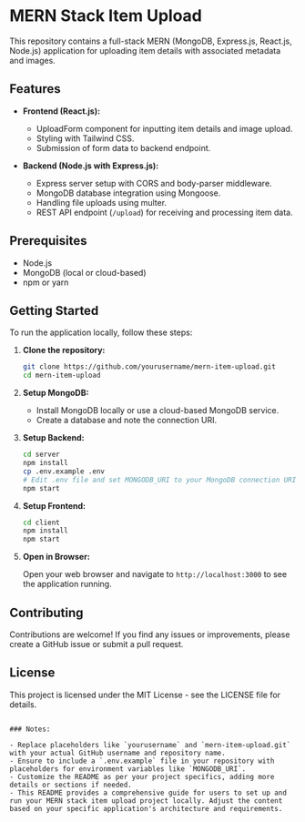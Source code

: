 # MERN Stack Item Upload

This repository contains a full-stack MERN (MongoDB, Express.js, React.js, Node.js) application for uploading item details with associated metadata and images.

## Features

- **Frontend (React.js):**
  - UploadForm component for inputting item details and image upload.
  - Styling with Tailwind CSS.
  - Submission of form data to backend endpoint.

- **Backend (Node.js with Express.js):**
  - Express server setup with CORS and body-parser middleware.
  - MongoDB database integration using Mongoose.
  - Handling file uploads using multer.
  - REST API endpoint (`/upload`) for receiving and processing item data.

## Prerequisites

- Node.js
- MongoDB (local or cloud-based)
- npm or yarn

## Getting Started

To run the application locally, follow these steps:

1. **Clone the repository:**

   ```bash
   git clone https://github.com/yourusername/mern-item-upload.git
   cd mern-item-upload
   ```

2. **Setup MongoDB:**

   - Install MongoDB locally or use a cloud-based MongoDB service.
   - Create a database and note the connection URI.

3. **Setup Backend:**

   ```bash
   cd server
   npm install
   cp .env.example .env
   # Edit .env file and set MONGODB_URI to your MongoDB connection URI
   npm start
   ```

4. **Setup Frontend:**

   ```bash
   cd client
   npm install
   npm start
   ```

5. **Open in Browser:**

   Open your web browser and navigate to `http://localhost:3000` to see the application running.

## Contributing

Contributions are welcome! If you find any issues or improvements, please create a GitHub issue or submit a pull request.

## License

This project is licensed under the MIT License - see the LICENSE file for details.
```

### Notes:

- Replace placeholders like `yourusername` and `mern-item-upload.git` with your actual GitHub username and repository name.
- Ensure to include a `.env.example` file in your repository with placeholders for environment variables like `MONGODB_URI`.
- Customize the README as per your project specifics, adding more details or sections if needed.
- This README provides a comprehensive guide for users to set up and run your MERN stack item upload project locally. Adjust the content based on your specific application's architecture and requirements.